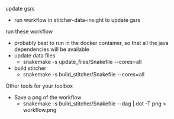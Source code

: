 
update gsrs
* run workflow in stitcher-data-inxight to update gsrs

run these workflow
* probably best to run in the docker container, so that all the java dependencies will be available
* update data files
  * snakemake -s update_files/Snakefile --cores=all
* build stitcher
  * snakemake -s build_stitcher/Snakefile --cores=all

Other tools for your toolbox
* Save a png of the workflow
  * snakemake -s build_stitcher/Snakefile --dag | dot -T png > workflow.png
